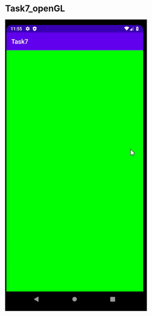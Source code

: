# Task7_openGL
![image](https://github.com/yurik703/Task7_openGL/blob/master/Screenshots/task7.gif)
